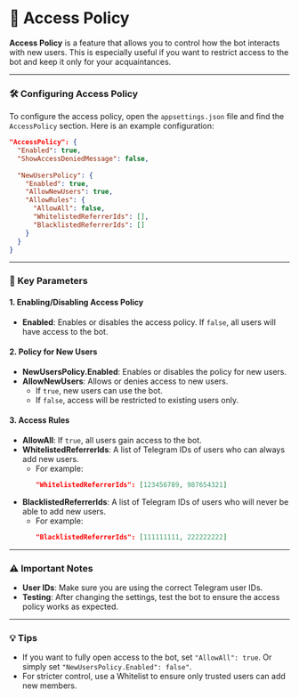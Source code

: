 # 🔐 Access Policy

**Access Policy** is a feature that allows you to control how the bot interacts with new users. This is especially useful if you want to restrict access to the bot and keep it only for your acquaintances.

---

### 🛠 Configuring Access Policy

To configure the access policy, open the `appsettings.json` file and find the `AccessPolicy` section. Here is an example configuration:

```json
"AccessPolicy": {
  "Enabled": true,
  "ShowAccessDeniedMessage": false,
  
  "NewUsersPolicy": {
    "Enabled": true,
    "AllowNewUsers": true,
    "AllowRules": {
      "AllowAll": false,
      "WhitelistedReferrerIds": [],
      "BlacklistedReferrerIds": []
    }
  }
}
```

---

### 🎯 Key Parameters

#### 1. **Enabling/Disabling Access Policy**
- **Enabled**: Enables or disables the access policy. If `false`, all users will have access to the bot.

#### 2. **Policy for New Users**
- **NewUsersPolicy.Enabled**: Enables or disables the policy for new users.
- **AllowNewUsers**: Allows or denies access to new users.
  - If `true`, new users can use the bot.
  - If `false`, access will be restricted to existing users only.

#### 3. **Access Rules**
- **AllowAll**: If `true`, all users gain access to the bot.
- **WhitelistedReferrerIds**: A list of Telegram IDs of users who can always add new users.
   - For example:
     ```json
     "WhitelistedReferrerIds": [123456789, 987654321]
     ```
- **BlacklistedReferrerIds**: A list of Telegram IDs of users who will never be able to add new users.
   - For example:
     ```json
     "BlacklistedReferrerIds": [111111111, 222222222]
     ```

---

### ⚠️ Important Notes

- **User IDs**: Make sure you are using the correct Telegram user IDs.
- **Testing**: After changing the settings, test the bot to ensure the access policy works as expected.

---

### 💡 Tips

- If you want to fully open access to the bot, set `"AllowAll": true`. Or simply set `"NewUsersPolicy.Enabled": false"`.
- For stricter control, use a Whitelist to ensure only trusted users can add new members.